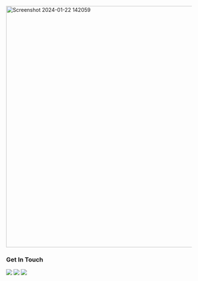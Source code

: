 
<a href="https://johnpadworski.dev" target="_blank"> <img width="653" alt="Screenshot 2024-01-22 142059" src="https://github.com/jpadwor1/jpadwor1/assets/128070765/3bbde733-4ee7-4139-9fee-cf7f3acbe0a0"> </a>

### Get In Touch
<a href="mailto:johnpadworski@gmail.com"><img src="https://img.shields.io/badge/Gmail-D14836?style=for-the-badge&logo=gmail&logoColor=white"></a> 
<a href="https://www.linkedin.com/in/johnpadworski/" target="_blank"><img src="https://img.shields.io/badge/LinkedIn-0077B5?style=for-the-badge&logo=linkedin&logoColor=white"></a> 
<a href="https://johnpadworski.dev" target="_blank"><img src="https://img.shields.io/badge/portfolio-0A0A0A?style=for-the-badge&logo=dev.to&logoColor=white"></a> 




